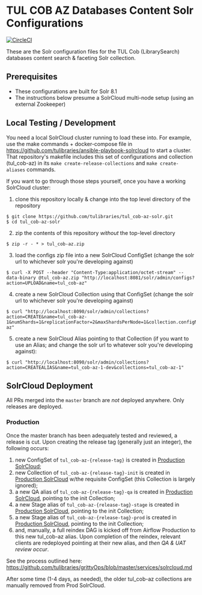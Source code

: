 # TUL COB AZ Databases Content Solr Configurations
[![CircleCI](https://circleci.com/gh/tulibraries/tul_cob-az-solr.svg?style=svg)](https://circleci.com/gh/tulibraries/tul_cob-az-solr)

These are the Solr configuration files for the TUL Cob (LibrarySearch) databases content search & faceting Solr collection.

## Prerequisites

- These configurations are built for Solr 8.1
- The instructions below presume a SolrCloud multi-node setup (using an external Zookeeper)

## Local Testing / Development

You need a local SolrCloud cluster running to load these into. For example, use the make commands + docker-compose file in https://github.com/tulibraries/ansible-playbook-solrcloud to start a cluster. That repository's makefile includes this set of configurations and collection (tul_cob-az) in its `make create-release-collections` and `make create-aliases` commands.

If you want to go through those steps yourself, once you have a working SolrCloud cluster:

1. clone this repository locally & change into the top level directory of the repository

```
$ git clone https://github.com/tulibraries/tul_cob-az-solr.git
$ cd tul_cob-az-solr
```

2. zip the contents of this repository *without* the top-level directory

```
$ zip -r - * > tul_cob-az.zip
```

3. load the configs zip file into a new SolrCloud ConfigSet (change the solr url to whichever solr you're developing against)

```
$ curl -X POST --header "Content-Type:application/octet-stream" --data-binary @tul_cob-az.zip "http://localhost:8081/solr/admin/configs?action=UPLOAD&name=tul_cob-az"
```

4. create a new SolrCloud Collection using that ConfigSet (change the solr url to whichever solr you're developing against)

```
$ curl "http://localhost:8090/solr/admin/collections?action=CREATE&name=tul_cob-az-1&numShards=1&replicationFactor=2&maxShardsPerNode=1&collection.configName=tul_cob-az"
```

5. create a new SolrCloud Alias pointing to that Collection (if you want to use an Alias; and change the solr url to whatever solr you're developing against):

```
$ curl "http://localhost:8090/solr/admin/collections?action=CREATEALIAS&name=tul_cob-az-1-dev&collections=tul_cob-az-1"
```

## SolrCloud Deployment

All PRs merged into the `master` branch are _not_ deployed anywhere. Only releases are deployed.

### Production

Once the master branch has been adequately tested and reviewed, a release is cut. Upon creating the release tag (generally just an integer), the following occurs:
1. new ConfigSet of `tul_cob-az-{release-tag}` is created in [Production SolrCloud](https://solrcloud.tul-infra.page);
2. new Collection of `tul_cob-az-{release-tag}-init` is created in [Production SolrCloud](https://solrcloud.tul-infra.page) w/the requisite ConfigSet (this Collection is largely ignored);
3. a new QA alias of `tul_cob-az-{release-tag}-qa` is created in [Production SolrCloud](https://solrcloud.tul-infra.page), pointing to the init Collection;
3. a new Stage alias of `tul_cob-az-{release-tag}-stage` is created in [Production SolrCloud](https://solrcloud.tul-infra.page), pointing to the init Collection;
3. a new Stage alias of `tul_cob-az-{release-tag}-prod` is created in [Production SolrCloud](https://solrcloud.tul-infra.page), pointing to the init Collection;
4. and, manually, a full reindex DAG is kicked off from Airflow Production to this new tul_cob-az alias. Upon completion of the reindex, relevant clients are redeployed pointing at their new alias, and *then QA & UAT review occur*.

See the process outlined here: https://github.com/tulibraries/grittyOps/blob/master/services/solrcloud.md

After some time (1-4 days, as needed), the older tul_cob-az collections are manually removed from Prod SolrCloud.
